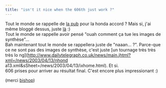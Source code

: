 ```yaml
---
title: "isn't it nice when the 606th just work ?"
---
```


Tout le monde se rappelle de [la pub](http://194.29.64.17/thecog/movie.html)
pour la honda accord ? Mais si, j'ai même bloggé dessus, juste
[là](http://oz.wizard.free.fr/index.php?p=blog&id=380) :)  
Tout le monde se rappelle avoir pensé "ouah comment ça tue les images de
synthèse"...  
Bah maintenant tout le monde se rappellera juste de "naaan... ?". Parce-que ce
ne sont pas des images de synthèse, c'est juste [un tournage très très très lo
ng](http://www.dailytelegraph.co.uk/news/main.jhtml?xml=/news/2003/04/13/nhond
a13.xml&sSheet=/news/2003/04/13/ixhome.html). Et si.  
606 prises pour arriver au résultat final. C'est encore plus impressionant :)

(merci [bishop](http://www.zebishop.com))

